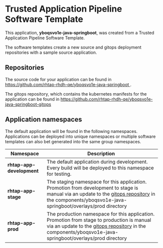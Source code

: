# Trusted Application Pipeline Software Template

This application, **yboqsvo1e-java-springboot**, was created from a Trusted Application Pipeline Software Template.

The software templates create a new source and gitops deployment repositories with a sample source application. 

## Repositories

The source code for your application can be found in [https://github.com/rhtap-rhdh-qe/yboqsvo1e-java-springboot ](https://github.com/rhtap-rhdh-qe/yboqsvo1e-java-springboot ).
 
The gitops repository, which contains the kubernetes manifests for the application can be found in 
[https://github.com/rhtap-rhdh-qe/yboqsvo1e-java-springboot-gitops ](https://github.com/rhtap-rhdh-qe/yboqsvo1e-java-springboot-gitops ) 

## Application namespaces 

The default application will be found in the following namespaces. Applications can be deployed into unique namespaces or multiple software templates can also bet generated into the same group namespaces.  

|  Namespace   |  Description   |  
| -------- | -------- |   
| **rhtap-app-development** | The default application during development. Every build will be deployed to this namespace for testing. | 
| **rhtap-app-stage** | The staging namespace for this application. Promotion from development to stage is manual via an update to the [gitops repository](https://github.com/rhtap-rhdh-qe/yboqsvo1e-java-springboot-gitops ) in the components/yboqsvo1e-java-springboot/overlays/prod directory |  
| **rhtap-app-prod** | The production namespace for this application. Promotion from stage to production is manual via an update to the [gitops repository](https://github.com/rhtap-rhdh-qe/yboqsvo1e-java-springboot-gitops ) in the components/yboqsvo1e-java-springboot/overlays/prod directory | 